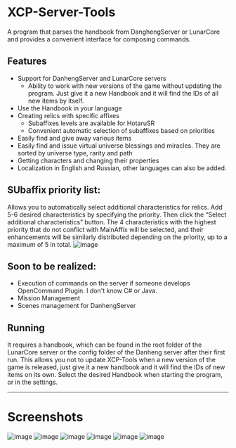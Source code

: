 # XCP-Server-Tools
A program that parses the handbook from DanghengServer or LunarCore and provides a convenient interface for composing commands.

## Features
- Support for DanhengServer and LunarCore servers
  - Ability to work with new versions of the game without updating the program. Just give it a new Handbook and it will find the IDs of all new items by itself.
- Use the Handbook in your language
- Creating relics with specific affixes
  - Subaffixes levels are available for HotaruSR
  - Convenient automatic selection of subaffixes based on priorities
- Easily find and give away various items
- Easily find and issue virtual universe blessings and miracles. They are sorted by universe type, rarity and path
- Getting characters and changing their properties
- Localization in English and Russian, other languages can also be added.

## SUbaffix priority list:
Allows you to automatically select additional characteristics for relics. Add 5-6 desired characteristics by specifying the priority. Then click the “Select additional characteristics” button. The 4 characteristics with the highest priority that do not conflict with MainAffix will be selected, and their enhancements will be similarly distributed depending on the priority, up to a maximum of 5 in total.
![image](https://github.com/user-attachments/assets/76646d91-d4c9-4997-9af8-4c3a81c29d9c)


## Soon to be realized:
- Execution of commands on the server if someone develops OpenCommand Plugin. I don't know C# or Java.
- Mission Management
- Scenes management for DanhengServer


## Running

It requires a handbook, which can be found in the root folder of the LunarCore server or the config folder of the Danheng server after their first run. This allows you not to update XCP-Tools when a new version of the game is released, just give it a new handbook and it will find the IDs of new items on its own. Select the desired Handbook when starting the program, or in the settings.

---

# Screenshots
![image](https://github.com/user-attachments/assets/f2480471-d3fa-4b34-be73-7e3480a9df84)
![image](https://github.com/user-attachments/assets/a43a56a9-34e9-4531-af9e-b2c688cbe1de)
![image](https://github.com/user-attachments/assets/1eba7b27-ae5e-41b1-aee2-86363f47622d)
![image](https://github.com/user-attachments/assets/ec006742-e8cb-40de-bb3f-3de1128a022d)
![image](https://github.com/user-attachments/assets/7fbe933a-bd63-4e15-8752-219386ee629e)
![image](https://github.com/user-attachments/assets/68c90d5a-d197-4377-9920-8060b80b9a9e)




